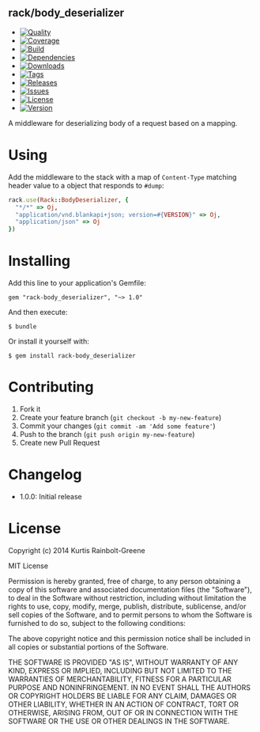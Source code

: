 rack/body_deserializer
--------------------

  - [![Quality](http://img.shields.io/codeclimate/github/krainboltgreene/rack-body_deserializer.gem.svg?style=flat-square)](https://codeclimate.com/github/krainboltgreene/rack-body_deserializer.gem)
  - [![Coverage](http://img.shields.io/codeclimate/coverage/github/krainboltgreene/rack-body_deserializer.gem.svg?style=flat-square)](https://codeclimate.com/github/krainboltgreene/rack-body_deserializer.gem)
  - [![Build](http://img.shields.io/travis-ci/krainboltgreene/rack-body_deserializer.gem.svg?style=flat-square)](https://travis-ci.org/krainboltgreene/rack-body_deserializer.gem)
  - [![Dependencies](http://img.shields.io/gemnasium/krainboltgreene/rack-body_deserializer.gem.svg?style=flat-square)](https://gemnasium.com/krainboltgreene/rack-body_deserializer.gem)
  - [![Downloads](http://img.shields.io/gem/dtv/rack-body_deserializer.svg?style=flat-square)](https://rubygems.org/gems/rack-body_deserializer)
  - [![Tags](http://img.shields.io/github/tag/krainboltgreene/rack-body_deserializer.gem.svg?style=flat-square)](http://github.com/krainboltgreene/rack-body_deserializer.gem/tags)
  - [![Releases](http://img.shields.io/github/release/krainboltgreene/rack-body_deserializer.gem.svg?style=flat-square)](http://github.com/krainboltgreene/rack-body_deserializer.gem/releases)
  - [![Issues](http://img.shields.io/github/issues/krainboltgreene/rack-body_deserializer.gem.svg?style=flat-square)](http://github.com/krainboltgreene/rack-body_deserializer.gem/issues)
  - [![License](http://img.shields.io/badge/license-MIT-brightgreen.svg?style=flat-square)](http://opensource.org/licenses/MIT)
  - [![Version](http://img.shields.io/gem/v/rack-body_deserializer.svg?style=flat-square)](https://rubygems.org/gems/rack-body_deserializer)

A middleware for deserializing body of a request based on a mapping.


Using
=====

Add the middleware to the stack with a map of `Content-Type` matching header value to a object that responds to `#dump`:

``` ruby
rack.use(Rack::BodyDeserializer, {
  "*/*" => Oj,
  "application/vnd.blankapi+json; version=#{VERSION}" => Oj,
  "application/json" => Oj
})
```


Installing
==========

Add this line to your application's Gemfile:

    gem "rack-body_deserializer", "~> 1.0"

And then execute:

    $ bundle

Or install it yourself with:

    $ gem install rack-body_deserializer


Contributing
============

  1. Fork it
  2. Create your feature branch (`git checkout -b my-new-feature`)
  3. Commit your changes (`git commit -am 'Add some feature'`)
  4. Push to the branch (`git push origin my-new-feature`)
  5. Create new Pull Request


Changelog
=========

  - 1.0.0: Initial release


License
=======

Copyright (c) 2014 Kurtis Rainbolt-Greene

MIT License

Permission is hereby granted, free of charge, to any person obtaining
a copy of this software and associated documentation files (the
"Software"), to deal in the Software without restriction, including
without limitation the rights to use, copy, modify, merge, publish,
distribute, sublicense, and/or sell copies of the Software, and to
permit persons to whom the Software is furnished to do so, subject to
the following conditions:

The above copyright notice and this permission notice shall be
included in all copies or substantial portions of the Software.

THE SOFTWARE IS PROVIDED "AS IS", WITHOUT WARRANTY OF ANY KIND,
EXPRESS OR IMPLIED, INCLUDING BUT NOT LIMITED TO THE WARRANTIES OF
MERCHANTABILITY, FITNESS FOR A PARTICULAR PURPOSE AND
NONINFRINGEMENT. IN NO EVENT SHALL THE AUTHORS OR COPYRIGHT HOLDERS BE
LIABLE FOR ANY CLAIM, DAMAGES OR OTHER LIABILITY, WHETHER IN AN ACTION
OF CONTRACT, TORT OR OTHERWISE, ARISING FROM, OUT OF OR IN CONNECTION
WITH THE SOFTWARE OR THE USE OR OTHER DEALINGS IN THE SOFTWARE.

